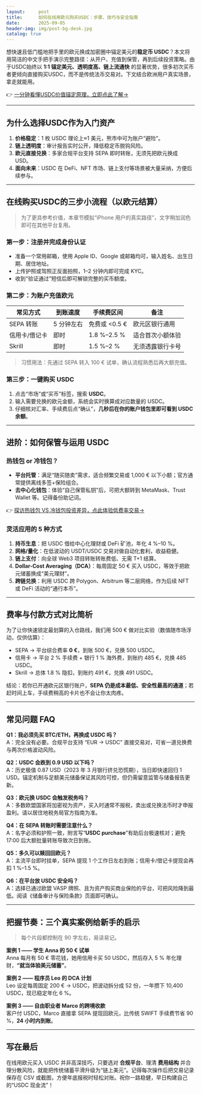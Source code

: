 ```yaml
---
layout:     post
title:      如何在线用欧元购买USDC：步骤、技巧与安全指南
date:       2025-09-05
header-img: img/post-bg-desk.jpg
catalog: true
---
```


想快速且低门槛地把手里的欧元换成加密圈中锚定美元的**稳定币 USDC**？本文将用简洁的中文手把手演示完整路径：从开户、充值到保管，再到后续投资策略。由于USDC始终以 **1:1 锚定美元、透明度高、链上流通快** 的显著优势，很多初次买币者更倾向直接购买USDC，而不是传统法币交易对。下文结合欧洲用户真实场景，拿走就能用。    

👉 [一分钟看懂USDC价值锚定原理，立即点此了解→](https://okxdog.com/)

---

## 为什么选择USDC作为入门资产
1. **价格稳定**：1 枚 USDC 理论上≈1 美元，熊市中可为账户“避险”。  
2. **链上透明度**：审计报告实时公开，降低稳定币脱钩风险。  
3. **欧元直接兑换**：多家合规平台支持 SEPA 即时转账，无须先把欧元换成 USD。  
4. **面向未来**：USDC 在 DeFi、NFT 市场、链上支付等场景被大量采纳，方便后续参与。  

---

## 在线购买USDC的三步小流程（以欧元结算）

> 为了更具参考价值，本章节模拟“iPhone 用户的真实路径”，文字稍加润色即可在其他平台复用。

### 第一步：注册并完成身份认证
- 准备一个常用邮箱，使用 Apple ID、Google 或邮箱均可，输入姓名、出生日期、居住地址。  
- 上传护照或驾照正反面拍照，1–2 分钟内即可完成 KYC。  
- 收到“验证通过”短信后即可解锁完整的买币额度。  

### 第二步：为账户充值欧元
| 常见方式        | 到账速度 | 手续费区间 | 备注 |
| --- | --- | --- | --- |
| SEPA 转账      | 5 分钟左右 | 免费或 <0.5 € | 欧元区银行通用 |
| 信用卡/借记卡   | 即时     | 1.8 %–2.5 % | 适合首次小额体验 |
| Skrill         | 即时     | 1.5 %–2 %  | 无须透露银行卡号 |

> 习惯用法：先通过 SEPA 转入 100 € 试单，确认流程熟悉后再大额充值。

### 第三步：一键购买 USDC
1. 点击“市场”或“买币”标签，搜索 **USDC**。  
2. 输入需要兑换的欧元金额，系统会实时换算成对应数量的 USDC。  
3. 仔细核对汇率、手续费后点“确认”，**几秒后在你的账户钱包里即可看到 USDC 余额**。  

---

## 进阶：如何保管与运用 USDC

### 热钱包 or 冷钱包？
- **平台托管**：满足“随买随卖”需求，适合频繁交易或 1,000 € 以下小额；官方通常提供离线多签+保险组合。  
- **去中心化钱包**：体验“自己保管私钥”后，可把大额转到 MetaMask、Trust Wallet 等。记得备份助记词。  

👉 [探访热钱包 VS 冷钱包投资差异，点此体验低费率交易→](https://okxdog.com/)

### 灵活应用的 5 种方式
1. **持币生息**：把 USDC 借给中心化理财或 DeFi 矿池，年化 4 %–10 %。  
2. **网格/量化**：在低波动的 USDT/USDC 交易对做自动化套利，收益稳健。  
3. **链上支付**：向全球 Web3 项目转账转账费低、无需 T+1 结算。  
4. **Dollar-Cost Averaging（DCA）**：每周固定 50 € 买入 USDC，等效于把欧元储蓄换成“美元理财”。  
5. **跨链兑换**：利用 USDC 跨 Polygon、Arbitrum 等二层网络，作为后续 NFT 或 DeFi 活动的“通行本币”。  

---

## 费率与付款方式对比简析

为了让你快速锁定最划算的入仓路线，我们用 500 € 做对比实验（数值随市场浮动，仅供估算）：

- SEPA → 平台综合费率 **0 €**，到账 500 €，兑换 500 USDC。  
- 信用卡 → 平台 2 % 手续费 + 银行 1 % 海外费，到账约 485 €，兑换 485 USDC。  
- Skrill → 总体 1.8 % 隐扣，到账约 491 €，兑换 491 USDC。  

结论：若你已开通欧元区银行账户，**SEPA 仍是成本最低、安全性最高的通道**；若赶时间上车，手续费稍高的卡片也不会让你太肉疼。

---

## 常见问题 FAQ

**Q1：我必须先买 BTC/ETH，再换成 USDC 吗？**  
A：完全没有必要。合规平台支持 “EUR → USDC” 直接交易对，可省一道兑换费与两次价格波动风险。

**Q2：USDC 会跌到 0.9 USD 以下吗？**  
A：历史极值 0.87 USD（2023 年 3 月银行挤兑恐慌期），当日即快速回归 1 USD。锚定机制与足额美元储备保证其风险可控，但仍需留意监管与储备报告更新。

**Q3：欧元换 USDC 会触发税务吗？**  
A：多数欧盟国家将加密视为资产，买入时通常不报税，卖出或兑换法币时才申报盈利。请以居住地税务局官方指南为准。

**Q4：在 SEPA 转账时需要注意什么？**  
A：名字必须和护照一致，附言写“**USDC purchase**”有助后台极速核对；避免 17:00 后大额批量转账导致次日到账。

**Q5：多久可以赎回回欧元？**  
A：主流平台即时挂单，SEPA 提现 1 个工作日左右到账；信用卡/借记卡提现会再扣 1 %–1.5 %。

**Q6：在平台放 USDC 安全吗？**  
A：选择已通过欧盟 VASP 牌照、且为资产购买商业保险的平台，可把风险降到最低。阅读《储备审计与保险条款》页面即可确认。

---

## 把握节奏：三个真实案例给新手的启示

> 每个片段都控制在 90 字左右，易读易记。

**案例 1 —— 学生 Anna 的 50 € 试单**  
Anna 每月有 50 € 零花钱，她用信用卡买 50 USDC，然后存入 5 % 年化理财，**“就当体验美元储蓄”**。

**案例 2 —— 程序员 Leo 的 DCA 计划**  
Leo 设定每周固定 200 € → USDC，把波动拆分成 52 份，一年攒下 10,400 USDC，现已稳定年化 6 %。  

**案例 3 —— 自由职业者 Marco 的跨境收款**  
客户付 USDC，Marco 直接拿 SEPA 提现回欧元，比传统 SWIFT 手续费节省 90 %，**24 小时内到账**。

---

## 写在最后

在线用欧元买入 USDC 并非高深技巧，只要选对 **合规平台**、理清 **费用结构** 并合理分散风险，就能把传统储蓄平滑升级为“链上美元”。记得每次操作后把交易记录保存在 CSV 或截图，方便年底报税时轻松对账。祝你一路稳健，早日构建自己的“USDC 现金流”！